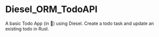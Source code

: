 # Diesel_ORM_TodoAPI
A basic Todo App (in  🦀) using Diesel. Create a todo task and update an existing todo in Rust.
